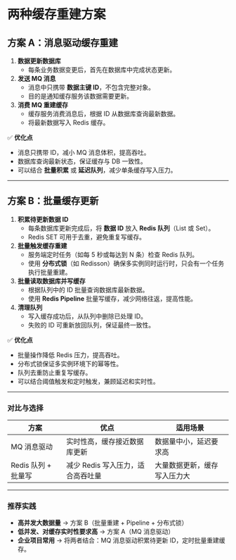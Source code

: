 # 两种缓存重建方案

## 方案 A：消息驱动缓存重建

1. **数据更新数据库**
   - 每条业务数据变更后，首先在数据库中完成状态更新。
2. **发送 MQ 消息**
   - 消息中只携带 **数据主键 ID**，不包含完整对象。
   - 目的是通知缓存服务该数据需要更新。
3. **消费 MQ 重建缓存**
   - 缓存服务消费消息后，根据 ID 从数据库查询最新数据。
   - 将最新数据写入 Redis 缓存。

✅ **优化点**

- 消息只携带 ID，减小 MQ 消息体积，提高吞吐。
- 数据库查询最新状态，保证缓存与 DB 一致性。
- 可以结合 **批量积累** 或 **延迟队列**，减少单条缓存写入压力。

------

## 方案 B：批量缓存更新

1. **积累待更新数据 ID**
   - 每条数据库更新完成后，将 **数据 ID** 放入 **Redis 队列**（List 或 Set）。
   - Redis SET 可用于去重，避免重复写缓存。
2. **批量触发缓存重建**
   - 服务端定时任务（如每 5 秒或每达到 N 条）检查 Redis 队列。
   - 使用 **分布式锁**（如 Redisson）确保多实例同时运行时，只会有一个任务执行批量重建。
3. **批量读取数据库并写缓存**
   - 根据队列中的 ID 批量查询数据库最新数据。
   - 使用 **Redis Pipeline** 批量写缓存，减少网络往返，提高性能。
4. **清理队列**
   - 写入缓存成功后，从队列中删除已处理 ID。
   - 失败的 ID 可重新放回队列，保证最终一致性。

✅ **优化点**

- 批量操作降低 Redis 压力，提高吞吐。
- 分布式锁保证多实例环境下的幂等性。
- 队列去重防止重复写缓存。
- 可以结合阈值触发和定时触发，兼顾延迟和实时性。

------

### **对比与选择**

| 方案                | 优点                              | 适用场景                     |
| ------------------- | --------------------------------- | ---------------------------- |
| MQ 消息驱动         | 实时性高，缓存接近数据库更新      | 数据量中小，延迟要求高       |
| Redis 队列 + 批量写 | 减少 Redis 写入压力，适合高吞吐量 | 大量数据更新，缓存写入压力大 |

------

### **推荐实践**

- **高并发大数据量** → 方案 B（批量重建 + Pipeline + 分布式锁）
- **低并发、对缓存实时性要求高** → 方案 A（MQ 消息驱动）
- **企业项目常用** → 将两者结合：MQ 消息驱动积累待更新 ID，定时批量重建缓存。